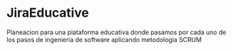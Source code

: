 # JiraEducative

Planeacion para una plataforma educativa donde pasamos por cada uno de los pasos de ingenieria de software aplicando metodologia SCRUM
